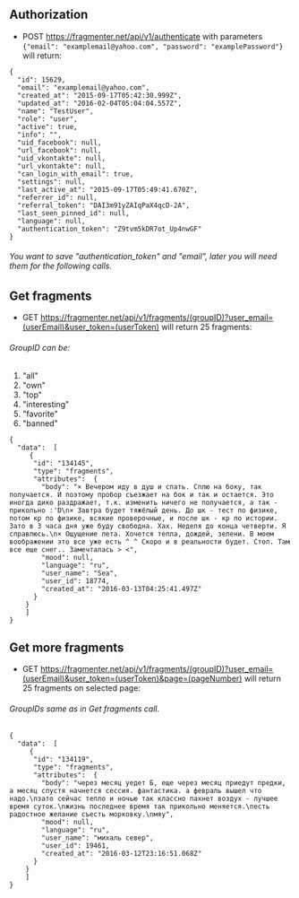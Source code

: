 ## Authorization 

* POST https://fragmenter.net/api/v1/authenticate with parameters `{"email": "examplemail@yahoo.com", "password": "examplePassword"}` will return:


```
{
  "id": 15629,
  "email": "examplemail@yahoo.com",
  "created_at": "2015-09-17T05:42:30.999Z",
  "updated_at": "2016-02-04T05:04:04.557Z",
  "name": "TestUser",
  "role": "user",
  "active": true,
  "info": "",
  "uid_facebook": null,
  "url_facebook": null,
  "uid_vkontakte": null,
  "url_vkontakte": null,
  "can_login_with_email": true,
  "settings": null,
  "last_active_at": "2015-09-17T05:49:41.670Z",
  "referrer_id": null,
  "referral_token": "DAI3m91yZAIqPaX4qcD-2A",
  "last_seen_pinned_id": null,
  "language": null,
  "authentication_token": "Z9tvm5kDR7ot_Up4nwGF"
}
```

###### You want to save "authentication_token" and "email", later you will need them for the following calls.



## Get fragments

* GET https://fragmenter.net/api/v1/fragments/(groupID)?user_email=(userEmail)&user_token=(userToken)  will return 25 fragments:

###### GroupID can be:
1. "all"
2. "own"
3. "top"
4. "interesting"
5. "favorite"
6. "banned"

```
{
  "data":  [
     {
      "id": "134145",
      "type": "fragments",
      "attributes":  {
        "body": "× Вечером иду в душ и спать. Сплю на боку, так получается. И поэтому пробор съезжает на бок и так и остается. Это иногда дико раздражает, т.к. изменить ничего не получается, а так - прикольно :'D\n× Завтра будет тяжёлый день. До шк - тест по физике, потом кр по физике, всякие проверочные, и после шк - кр по истории. Зато в 3 часа дня уже буду свободна. Хах. Неделя до конца четверти. Я справлюсь.\n× Ощущение лета. Хочется тепла, дождей, зелени. В моем воображении это все уже есть ^ ^ Скоро и в реальности будет. Стоп. Там все еще снег.. Замечталась > <",
        "mood": null,
        "language": "ru",
        "user_name": "Sea",
        "user_id": 18774,
        "created_at": "2016-03-13T04:25:41.497Z"
      }
    }
    ]
}   
``` 

## Get more fragments

* GET https://fragmenter.net/api/v1/fragments/(groupID)?user_email=(userEmail)&user_token=(userToken)&page=(pageNumber) will return 25 fragments on selected page:

###### GroupIDs same as in Get fragments call.

```
{
  "data":  [
     {
      "id": "134119",
      "type": "fragments",
      "attributes":  {
        "body": "через месяц уедет Б, еще через месяц приедут предки, а месяц спустя начнется сессия. фантастика. а февраль вышел что надо.\nзато сейчас тепло и ночью так классно пахнет воздух - лучшее время суток.\nжизнь последнее время так прикольно меняется.\nесть радостное желание съесть морковку.\nмяу",
        "mood": null,
        "language": "ru",
        "user_name": "михаль север",
        "user_id": 19461,
        "created_at": "2016-03-12T23:16:51.068Z"
      }
    }
	]
}
``` 













